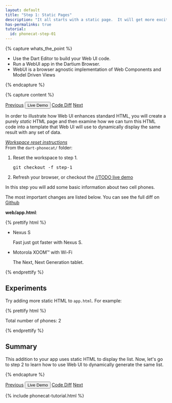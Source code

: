 ```yaml
---
layout: default
title: "Step 1: Static Pages"
description: "It all starts with a static page.  It will get more exciting..."
has-permalinks: true
tutorial:
  id: phonecat-step-01
---
```


{% capture whats_the_point %}

* Use the Dart Editor to build your Web UI code.
* Run a WebUI app in the Dartium Browser.
* WebUI is a browser agnostic implementation of Web Components and Model 
Driven Views

{% endcapture %}

{% capture content %}

<div class="btn-group">
  <a class="btn" href="../step-00/"><i class="icon-step-backward"> </i>Previous</a>
  <button class="btn"><i class="icon-play"> </i>Live Demo</button>
  <a class="btn" href="https://github.com/chrisbu/dart-phonecat/compare/step-0...step-1"><i class="icon-search"> </i>Code Diff</a>
  <a class="btn" href="../step-01/"><i class="icon-step-forward"> </i>Next</a>
</div>

In order to illustrate how Web UI enhances standard HTML, you will create a 
purely _static_ HTML page and then examine how we can turn this HTML code into
a template that Web UI will use to dynamically display the same result with any
set of data.

<div class="accordion">
  <div class="accordion-group">
    <div class="accordion-heading">
      <a class="accordion-toggle" 
          data-toggle="collapse" 
          data-parent="workspace-reset" href="#collapseOne">
          <i class="icon-plus"> Workspace reset instructions</i>
        </a>
      </div>
      <div id="collapseOne" class="accordion-body collapse">
        <div class="accordion-inner">
          <i class="icon-star"> </i>
          From the <code>dart-phonecat/</code> folder:
          <ol>
            <li>Reset the workspace to step 1.
            <pre>git checkout -f step-1</pre></li>
            <li>Refresh your browser, or checkout the <a href="#">//TODO live demo</a></li>
          </ol>
        </div>
      </div>
  </div>
</div>

In this step you will add some basic information about two cell phones.

The most important changes are listed below.  You can see the full 
diff on [Github](https://github.com/chrisbu/dart-phonecat/compare/step-0...step-1)

**web/app.html**:

{% prettify html %}

<ul>
  <li>
    <span>Nexus S</span>
    <p>
      Fast just got faster with Nexus S.
    </p>
  </li>
  <li>
    <span>Motorola XOOM™ with Wi-Fi</span>
    <p>
      The Next, Next Generation tablet.
    </p>
  </li>
</ul>

{% endprettify %}

## Experiments

<i class="icon-star"> </i>
Try adding more static HTML to `app.html`.  For example: 

{% prettify html %}

<p>Total number of phones: 2</p>

{% endprettify %}

## Summary

This addition to your app uses static HTML to display the list. Now, 
let's go to step 2 to learn how to use Web UI to dynamically generate the 
same list.

{% endcapture %}

<div class="btn-group">
  <a class="btn" href="../step-00/"><i class="icon-step-backward"> </i>Previous</a>
  <button class="btn"><i class="icon-play"> </i>Live Demo</button>
  <a class="btn" href="https://github.com/chrisbu/dart-phonecat/compare/step-0...step-1"><i class="icon-search"> </i>Code Diff</a>
  <a class="btn" href="../step-01/"><i class="icon-step-forward"> </i>Next</a>
</div>

{% include phonecat-tutorial.html %}
